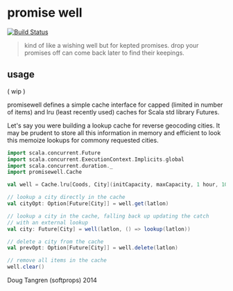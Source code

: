 # promise well

[![Build Status](https://travis-ci.org/softprops/promise-well.svg)](https://travis-ci.org/softprops/promise-well)

> kind of like a wishing well but for kepted promises. drop your promises off can come back later to find their keepings.

## usage

( wip )

promisewell defines a simple cache interface for capped (limited in number of items) and lru (least recently used) caches for Scala std library Futures.

Let's say you were building a lookup cache for reverse geocoding cities. It may be prudent to store all this information in memory and efficient to look this memoize lookups for commony requested cities.

```scala
import scala.concurrent.Future
import scala.concurrent.ExecutionContext.Implicits.global
import scala.concurrent.duration._
import promisewell.Cache

val well = Cache.lru[Coods, City](initCapacity, maxCapacity, 1 hour, 10 minutes)

// lookup a city directly in the cache
val cityOpt: Option[Future[City]] = well.get(latlon)

// lookup a city in the cache, falling back up updating the catch
// with an external lookup
val city: Future[City] = well(latlon, () => lookup(latlon))

// delete a city from the cache
val prevOpt: Option[Future[City]] = well.delete(latlon)

// remove all items in the cache
well.clear()
```


Doug Tangren (softprops) 2014
